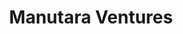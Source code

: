 ---
layout: firm_page
title: "Manutara Ventures"
id: "manutaraventures.com"
permalink: "/manutaraventuresmanutaraventures.com/"
website: "https://www.manutaraventures.com"
offices: "Miami (United States), Santiago (Chile)"
investment_stages: "Pre-seed, Seed, Series A"
portfolio_companies: "Almacen Guru, Buildlovers, Atomic Kitchens, Levannta, Judini, Vestua, Xepelin, Opencasa, Koywe, Etpay, Barracks GG, Outbuild, Rocketbot, LunarCrush, Velocity X, GoQuantum, Iwona, Camel Secure, Fraccion"
portfolio_link: "https://www.manutaraventures.com/companies/"
investment_markets: "Enterprise Software, Enterprise IT, Digital Media, PropTech, eSports, Cyber Security, Construction Tech, BioTech"
founded_year: "2016"
description: "Manutara Ventures is a venture capital firm founded by experienced entrepreneurs. They specialize in early-stage investments and provide hands-on support to their portfolio companies. Their focus is on exceptional teams and sustainable business models."
linkedin: "https://www.linkedin.com/company/manutara-ventures"
twitter: ""
instagram: ""
team_page: "https://manutaraventures.com/#team"
investor_type: "Venture Capital"
crunchbase: "https://www.crunchbase.com/organization/manutara-ventures"
pitchbook: "https://pitchbook.com/profiles/investor/223816-87"

# SEO Optimization
meta_title: "Manutara Ventures - VC Firm - projectstartups.com"
meta_description: "Manutara Ventures, Manutara Ventures is a venture capital firm founded by experienced entrepreneurs. They specialize in early-stage investments and provide hands-on supp..."
meta_keywords: "Manutara Ventures, Enterprise Software, Enterprise IT, Digital Media, PropTech, eSports, Cyber Security, Construction Tech, BioTech, VC firm, venture capital, startup investor, projectstartups.com"
canonical_url: "https://vc.projectstartups.com/manutaraventuresmanutaraventures.com/"
---